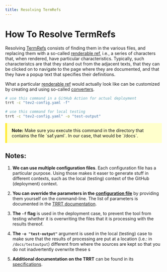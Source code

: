 ```yaml
---
title: Resolving TermRefs
---
```


# How To Resolve TermRefs

Resolving [TermRefs](@tev2) consists of finding them in the various files,
and replacing them with a so-called [renderable ref](@tev2), i.e., 
a series of characters that, when rendered, have particular characteristics.
Typically, such characteristcs are that they stand out from the adjacent texts,
that they can be clicked on to navigate to the page where they are documented,
and that they have a popup text that specifies their definitions.

What a particular [renderable ref](@) would actually look like can be 
customized by creating and using so-called [converters](@tev2).

~~~ bash
# use this command in a GitHub Action for actual deployment
trrt -c "tev2-config.yaml -f" 

# use this command for local testing
trrt -c "tev2-config.yaml" -o "test-output" 
~~~

<div style="background-color: #ffffcc; padding: 15px; margin-bottom: 20px; border-left: 6px solid #ffeb3b;">
  <strong>Note:</strong> Make sure you execute this command 
  in the directory that contains the file `saf.yaml`.
  In our case, that would be `/docs`.
</div>

## Notes:

1. **We can use multiple configuration files**. 
  Each configuration file has a particular purpose.
  Using those makes it easer to generate stuff in different contexts,
  such as the local (testing) context of the GitHub (deployment) context.

2. **You can override the parameters in the [configuration file](@tev2)**
  by providing them yourself on the command-line. The list of parameters
  is documented in the [TRRT documentation](trrt#calling-the-tool@tev2).

3. **The `-f` flag** is used in the deployment case, to prevent the tool
   from testing whether it is overwriting the files that it is processing
   with the results thereof.

4. **The `-o "test-output"`** argument is used in the local (testing) case
   to make sure that the results of processing are put at a location
   (i.e.: in `/docs/testoutput`) different from where the sources are kept
   so that you do not inadvertently overwrite these s

5. **Additional documentation on the TRRT** can be found in its 
   [specifications](trrt@tev2).
